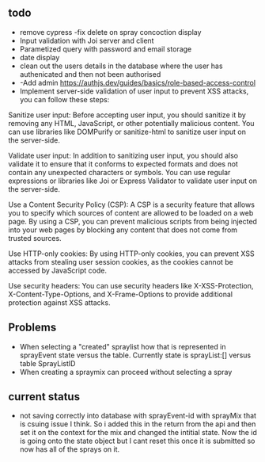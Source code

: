 ## todo
- remove cypress
-fix delete on spray concoction display
- Input validation with Joi server and client 
- Parametized query with password and email storage
- date display
- clean out the users details in the database where the user has authenicated and then not been authorised
- -Add admin https://authjs.dev/guides/basics/role-based-access-control
- Implement server-side validation of user input to prevent XSS attacks, you can follow these steps:

Sanitize user input: Before accepting user input, you should sanitize it by removing any HTML, JavaScript, or other potentially malicious content. You can use libraries like DOMPurify or sanitize-html to sanitize user input on the server-side.

Validate user input: In addition to sanitizing user input, you should also validate it to ensure that it conforms to expected formats and does not contain any unexpected characters or symbols. You can use regular expressions or libraries like Joi or Express Validator to validate user input on the server-side.

Use a Content Security Policy (CSP): A CSP is a security feature that allows you to specify which sources of content are allowed to be loaded on a web page. By using a CSP, you can prevent malicious scripts from being injected into your web pages by blocking any content that does not come from trusted sources.

Use HTTP-only cookies: By using HTTP-only cookies, you can prevent XSS attacks from stealing user session cookies, as the cookies cannot be accessed by JavaScript code.

Use security headers: You can use security headers like X-XSS-Protection, X-Content-Type-Options, and X-Frame-Options to provide additional protection against XSS attacks.



  

## Problems
- When selecting a "created" spraylist how that is represented in sprayEvent state versus the table. Currently state is sprayList:[] versus table SprayListID
- When creating a spraymix can proceed without selecting a spray



## current status
- not saving correctly into database with sprayEvent-id with sprayMix that is csuing issue I think.  So i added this in the return from the api and then set it on the context for the mix and changed the intitial state.  Now the id is going onto the state object but I cant reset this once it is submitted so now has all of the sprays on it.
